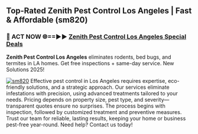 ## Top-Rated Zenith Pest Control Los Angeles | Fast & Affordable (sm820)

<h3>🐜 ACT NOW 🌐==►► <a href="https://tinyurl.com/yc7vsfwc" rel="nofollow">Zenith Pest Control Los Angeles Special Deals</a></h3>

**Zenith Pest Control Los Angeles** eliminates rodents, bed bugs, and termites in LA homes. Get free inspections + same-day service. New Solutions 2025!

[![sm820](https://i.imgur.com/1VzRXn8.jpeg)](https://tinyurl.com/yc7vsfwc)
Effective pest control in Los Angeles requires expertise, eco-friendly solutions, and a strategic approach. Our services eliminate infestations with precision, using advanced treatments tailored to your needs. Pricing depends on property size, pest type, and severity—transparent quotes ensure no surprises. The process begins with inspection, followed by customized treatment and preventive measures. Trust our team for reliable, lasting results, keeping your home or business pest-free year-round. Need help? Contact us today!